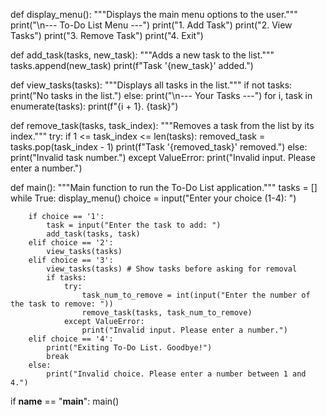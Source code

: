def display_menu():
    """Displays the main menu options to the user."""
    print("\n--- To-Do List Menu ---")
    print("1. Add Task")
    print("2. View Tasks")
    print("3. Remove Task")
    print("4. Exit")

def add_task(tasks, new_task):
    """Adds a new task to the list."""
    tasks.append(new_task)
    print(f"Task '{new_task}' added.")

def view_tasks(tasks):
    """Displays all tasks in the list."""
    if not tasks:
        print("No tasks in the list.")
    else:
        print("\n--- Your Tasks ---")
        for i, task in enumerate(tasks):
            print(f"{i + 1}. {task}")

def remove_task(tasks, task_index):
    """Removes a task from the list by its index."""
    try:
        if 1 <= task_index <= len(tasks):
            removed_task = tasks.pop(task_index - 1)
            print(f"Task '{removed_task}' removed.")
        else:
            print("Invalid task number.")
    except ValueError:
        print("Invalid input. Please enter a number.")

def main():
    """Main function to run the To-Do List application."""
    tasks = []
    while True:
        display_menu()
        choice = input("Enter your choice (1-4): ")

        if choice == '1':
            task = input("Enter the task to add: ")
            add_task(tasks, task)
        elif choice == '2':
            view_tasks(tasks)
        elif choice == '3':
            view_tasks(tasks) # Show tasks before asking for removal
            if tasks:
                try:
                    task_num_to_remove = int(input("Enter the number of the task to remove: "))
                    remove_task(tasks, task_num_to_remove)
                except ValueError:
                    print("Invalid input. Please enter a number.")
        elif choice == '4':
            print("Exiting To-Do List. Goodbye!")
            break
        else:
            print("Invalid choice. Please enter a number between 1 and 4.")

if __name__ == "__main__":
    main()